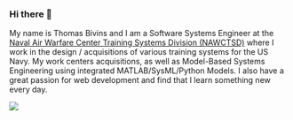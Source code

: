 ### Hi there 👋

My name is Thomas Bivins and I am a Software Systems Engineer at the [Naval Air Warfare Center Training Systems Division (NAWCTSD)](https://www.navair.navy.mil/nawctsd/) where I work in the design / acquisitions of various training systems for the US Navy. My work centers acquisitions, as well as Model-Based Systems Engineering using integrated MATLAB/SysML/Python Models. I also have a great passion for web development and find that I learn something new every day.

<!--
<a href="#">
  <img align="center" src="https://github-readme-stats.vercel.app/api?username=thomasbiv&count_private=true&theme=dark" />
</a>
-->

<a href="#">
  <img align="center" src="https://github-readme-stats.vercel.app/api/top-langs/?username=thomasbiv&layout=compact&count_private=true&theme=dark" />
</a>


<!--
**thomasbiv/thomasbiv** is a ✨ _special_ ✨ repository because its `README.md` (this file) appears on your GitHub profile.

Here are some ideas to get you started:

- 🔭 I’m currently working on ...
- 🌱 I’m currently learning ...
- 👯 I’m looking to collaborate on ...
- 🤔 I’m looking for help with ...
- 💬 Ask me about ...
- 📫 How to reach me: ...
- 😄 Pronouns: ...
- ⚡ Fun fact: ...
-->
